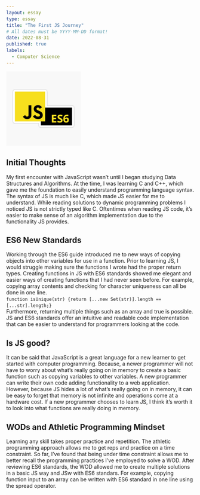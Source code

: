 ```yaml
---
layout: essay
type: essay
title: "The First JS Journey"
# All dates must be YYYY-MM-DD format!
date: 2022-08-31
published: true
labels:
  - Computer Science
---
```


<img width="200px" class="rounded float-start pe-4" src="../img/JSES6.jpg">



## Initial Thoughts

My first encounter with JavaScript wasn’t until I began studying Data Structures and Algorithms. At the time, I was learning C and C++, which gave me the foundation to easily understand programming language syntax. The syntax of JS is much like C, which made JS easier for me to understand. While reading solutions to dynamic programming problems I noticed JS is not strictly typed like C. Oftentimes when reading JS code, it’s easier to make sense of an algorithm implementation due to the functionality JS provides.


## ES6 New Standards

Working through the ES6 guide introduced me to new ways of copying objects into other variables for use in a function. Prior to learning JS, I would struggle making sure the functions I wrote had the proper return types. Creating functions in JS with ES6 standards showed me elegant and easier ways of creating functions that I had never seen before. For example, copying array contents and checking for character uniqueness can all be done in one line. 
<br>```function isUnique(str) {return [...new Set(str)].length == [...str].length;}```</br>
Furthermore, returning multiple things such as an array and true is possible. JS and ES6 standards offer an intuitive and readable code implementation that can be easier to understand for programmers looking at the code.

## Is JS good?

It can be said that JavaScript is a great language for a new learner to get started with computer programming. Because, a newer programmer will not have to worry about what’s really going on in memory to create a basic function such as copying variables to other variables. A new programmer can write their own code adding functionality to a web application. However, because JS hides a lot of what’s really going on in memory, it can be easy to forget that memory is not infinite and operations come at a hardware cost. If a new programmer chooses to learn JS, I think it’s worth it to look into what functions are really doing in memory.

## WODs and Athletic Programming Mindset

Learning any skill takes proper practice and repetition. The athletic programming approach allows me to get reps and practice on a time constraint. So far, I’ve found that being under time constraint allows me to better recall the programming practices I’ve employed to solve a WOD. After reviewing ES6 standards, the WOD allowed me to create multiple solutions in a basic JS way and JSw with ES6 standars. For example, copying function input to an array can be written with ES6 standard in one line using the spread operator.

